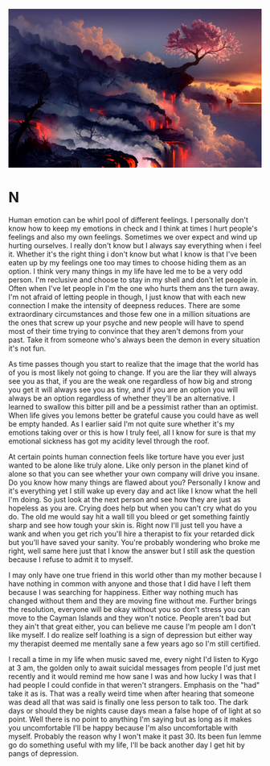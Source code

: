 ![image](../assets/01kgv4-20230521050554-gc8imgj.jpg)

# N

Human emotion can be whirl pool of  different feelings. I personally don't know how to keep my emotions in check and I think  at times I hurt people's feelings and also my own feelings. Sometimes we over expect and wind up hurting ourselves. I really don't know but I always say everything when i feel it. Whether it's the right thing i don't know but what I know is that I've been eaten up by my feelings one too may times to choose hiding them as an option. I think very many things in my life have led me to be a very odd person. I'm reclusive and choose to stay in my shell and don't let people in. Often when I've let people in I'm the one who hurts them ans the turn away. I'm not afraid of letting people in though, I just know that with each new connection I make the intensity of deepness reduces. There are some extraordinary circumstances and those few one in a million situations are the ones that screw up your psyche and new people will have to spend most of  their time trying to convince that they aren't demons from your past. Take it from someone who's always been the demon in every situation it's not fun.

As time passes though you start to realize that the image that the world has of you is most likely not going to change. If you are the liar they will always see you as that, if you are the weak one regardless of how big and strong you get it will always see you as tiny, and if you are an option you will always be an option regardless of whether they'll be an alternative. I learned to swallow this bitter pill and be a pessimist rather than an optimist. When life gives you lemons better be grateful cause you could have as well be empty handed. As I earlier said I'm not quite sure whether it's my  emotions taking over or this is how I truly feel, all I know for sure is that my emotional sickness has got my acidity level through the roof.

At certain points human connection feels like torture have you ever just wanted to be alone like truly alone. Like only person in the planet kind of alone so that you can see whether your own company will drive you insane. Do you know how many things are flawed about you? Personally I know and it's everything yet I still wake up every day and act like I know what the hell I'm doing. So just look at the next person and see how they are just as hopeless as you are. Crying does help but when you can't cry what do you do. The old me would say hit a wall till you bleed or get something faintly sharp and see how tough your skin is. Right now I'll just tell you have a wank and when you get rich you'll hire a therapist to fix your retarded dick but you'll have saved your sanity. You're probably wondering who broke me right, well same here just that I know the answer but I still ask the  question because I refuse to admit it to myself.

I may only have one true friend in this world other than my mother because I have nothing in common with anyone and those that I did have I left them because I was searching for happiness. Either way nothing much has changed without them and they are moving fine without me. Further brings the resolution, everyone will be okay without you so don't stress you can move to  the Cayman Islands and they won't notice. People aren't bad but they ain't that great either, you can believe me cause I'm people am I don't like myself. I do realize self loathing is a sign of depression but either way my therapist deemed me mentally sane a few years ago so I'm still certified.

I recall a time in my life when music saved me, every night I'd listen to Kygo at 3 am, the golden only to await suicidal messages from people I'd just met recently and it would remind me how sane I was and how lucky I was that I had people I could confide in that weren't strangers. Emphasis on the "had" take it as is. That was a really weird time when after hearing that someone was dead all that was said is finally one less person to talk too. The dark days or should they be nights cause days mean a false hope of of light at so point. Well there is no point to anything I'm saying but as long as it makes you uncomfortable I'll be happy because I'm also uncomfortable with myself. Probably the reason why I won't make it past 30. Its been fun lemme go do something useful with my life, I'll be back another day I get hit by pangs of depression.

‍
